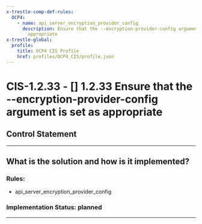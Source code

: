 ```yaml
---
x-trestle-comp-def-rules:
  OCP4:
    - name: api_server_encryption_provider_config
      description: Ensure that the --encryption-provider-config argument is set as
        appropriate
x-trestle-global:
  profile:
    title: OCP4 CIS Profile
    href: profiles/OCP4_CIS/profile.json
---
```


# CIS-1.2.33 - \[\] 1.2.33 Ensure that the --encryption-provider-config argument is set as appropriate

## Control Statement

______________________________________________________________________

## What is the solution and how is it implemented?

<!-- For implementation status enter one of: implemented, partial, planned, alternative, not-applicable -->

<!-- Note that the list of rules under ### Rules: is read-only and changes will not be captured after assembly to JSON -->

<!-- Add control implementation description here for control: CIS-1.2.33 -->

### Rules:

  - api_server_encryption_provider_config

### Implementation Status: planned

______________________________________________________________________
